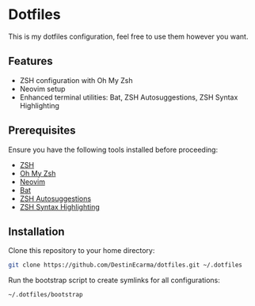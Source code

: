 # Dotfiles

This is my dotfiles configuration, feel free to use them however you want.

## Features

- ZSH configuration with Oh My Zsh
- Neovim setup
- Enhanced terminal utilities: Bat, ZSH Autosuggestions, ZSH Syntax Highlighting

## Prerequisites

Ensure you have the following tools installed before proceeding:

- [ZSH](https://github.com/ohmyzsh/ohmyzsh/wiki/Installing-ZSH)
- [Oh My Zsh](https://ohmyz.sh/#install)
- [Neovim](https://github.com/neovim/neovim/blob/master/INSTALL.md)
- [Bat](https://github.com/sharkdp/bat?tab=readme-ov-file#installation)
- [ZSH Autosuggestions](https://github.com/zsh-users/zsh-autosuggestions/blob/master/INSTALL.md)
- [ZSH Syntax Highlighting](https://github.com/zsh-users/zsh-syntax-highlighting/blob/master/INSTALL.md)

## Installation

Clone this repository to your home directory:

```sh
git clone https://github.com/DestinEcarma/dotfiles.git ~/.dotfiles
```

Run the bootstrap script to create symlinks for all configurations:

```sh
~/.dotfiles/bootstrap
```